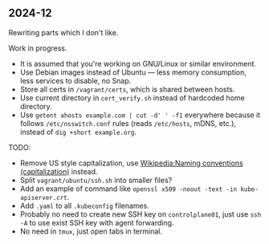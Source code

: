 ## 2024-12

Rewriting parts which I don't like.

Work in progress.

* It is assumed that you're working on GNU/Linux or similar environment.
* Use Debian images instead of Ubuntu — less memory consumption, less services to disable, no Snap.
* Store all certs in `/vagrant/certs`, which is shared between hosts.
* Use current directory in `cert_verify.sh` instead of hardcoded home directory.
* Use `getent ahosts example.com | cut -d' ' -f1` everywhere because it follows `/etc/nsswitch.conf` rules (reads `/etc/hosts`, mDNS, etc.), instead of `dig +short example.org`.

TODO:

* Remove US style capitalization, use [Wikipedia:Naming conventions (capitalization)](https://en.wikipedia.org/wiki/Wikipedia:Naming_conventions_(capitalization)) instead.
* Split `vagrant/ubuntu/ssh.sh` into smaller files?
* Add an example of command like `openssl x509 -noout -text -in kube-apiserver.crt`.
* Add `.yaml` to all `.kubeconfig` filenames.
* Probably no need to create new SSH key on `controlplane01`, just use `ssh -A` to use exist SSH key with agent forwarding.
* No need in `tmux`, just open tabs in terminal.
